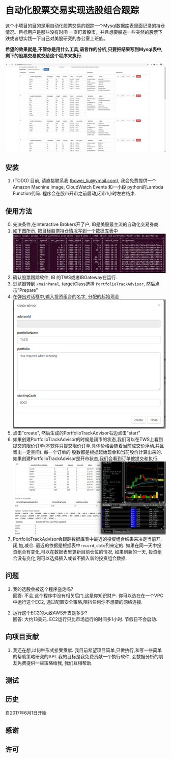 # 自动化股票交易实现选股组合跟踪

这个小项目的目的是用自动化股票交易的跟踪一个Mysql数据库表里面记录的持仓情况。目标用户是那些没有时间
一直盯着股市，并且想要躲避一些突然的股票下跌或者想实践一下自己对美股研究的办公室上班族。

__希望的效果就是,不管你是用什么工具,语言作的分析,只要把结果写到Mysql表中,剩下的股票交易就交给这个程序来执行.__

 ![Programming_running](resources/pics/Programming_running.png "Programming_running")


## 安装

1. (TODO) 目前, 请直接联系我 (bowei_liu@ymail.com), 我会免费提供一个Amazon Machine Image, CloudWatch Events 和一小段 python的Lambda Function代码.
程序会在股市开市之前启动,闭市1小时左右结束.

## 使用方法
0. 先决条件,在Interactive Brokers开了户, IB是美股最主流的自动化交易券商.
1. 如下图所示, 把目标股票持仓情况写到一个数据库表中  
   ![001_insert_portfolio_data](resources/pics/001_insert_portfolio_data.png "001_insert_portfolio_data")
2. 确认股票跟踪软件, IB 的TWS或者IBGateway在运行.
3. 浏览器转到 `/mainPanel`, targetClass选择 `PortfolioTrackAdvisor`, 然后点击"Prepare"
4. 在弹出对话框中,输入投资组合的名字, 分配的起始现金  
    ![004_pop_up_form_pta](resources/pics/004-pop-up-form-pta.png "004_pop_up_form_pta")
5. 点击"create", 然后生成的PortfolioTrackAdvisor右边点击"start"
6. 如果创建PortfolioTrackAdvisor的时候是闭市的状态,我们可以在TWS上看到提交的限价订单(本软件只提交限价订单,具体价格会随着当前成交价浮动,并且留出一定空间). 每一个订单的
   股数都是根据起始现金和当前股价计算出来的. 如果创建PortfolioTrackAdvisor是开市状态,我们会看到订单被提交和执行.  
    ![006_pta_run_at_mkt_close](resources/pics/006-pta-run-at-mkt-close.png "006_pta_run_at_mkt_close")
7. PortfolioTrackAdvisor会跟踪数据库表中最近的投资组合结果来决定当前开,闭,加,减仓. 最近的依据是根据表中`record_date`列来定的. 
   如果在同一天中投资组合有变化,可以在数据表里更新目前仓位的情况, 如果到新的一天, 投资组合没有变化,则可以选择插入或者不插入新的投资组合数据.


## 问题

1. 我的选股会被这个程序盗走吗?  
   回答: 不会,这个程序中没有相关后门,这是你知识财产. 你可以选在在一个VPC中运行这个EC2, 通过配置安全策略,阻挡任何你不想要的网络连接. 

2. 运行这个EC2的大致AWS开支是多少?  
   回答: 大约13美元. EC2运行只比市场运行的时间多1小时. 节假日不会启动. 

## 向项目贡献
1. 我还在想,以何种形式接受贡献. 我目前希望项目简单,只做执行,和写一些简单的帮助策略研究的API. 我的目标是我免费贡献一个执行软件, 会数据分析的朋友免费提供一些策略给我, 我们互相帮助.   

## 测试

## 历史

自2017年6月1日开始

## 感谢

## 许可

